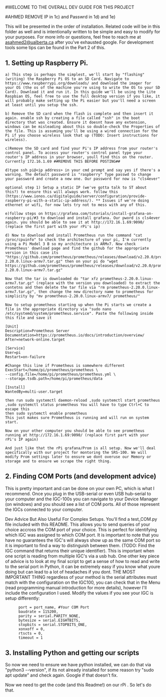 #WELCOME TO THE OVERALL DEV GUIDE FOR THIS PROJECT

#AHMED REMOVE IP in 1c) and Passwrd in 1d) and 1e)

This will be presented in the order of installation. Related code will be in this folder as well and is intentionally written to be simple and easy to modify for your purposes.
For more info or questions, feel free to reach me at asahmed2@ualberta.ca after you've exhausted google. For development tools some tips can be found in the Part 2 of this.

## 1. Setting up Raspberry Pi.
    a) This step is perhaps the simplest, we'll start by "flashing" (writing) the Raspberry Pi OS to an SD Card. Navigate to https://www.raspberrypi.org/downloads/ and download the imager for your OS (the os of the machine you're using to write the OS to your SD Card). Download it and run it. In this guide we'll be using the Lite Raspbian OS, feel free to use the full desktop version if you like, it will probably make setting up the Pi easier but you'll need a screen at least until you setup the ssh. 

    b) Remove the SD card when the flash is complete and then insert it again. enable ssh by creating a file called "ssh" in the boot directory that was created. Ensure it doesnt have any extension, windows can be misleading about this so double-check the Properties of the file. This is assuming you'll be using a wired connection for the Pi if you choose wireless look that up (TODO: Insert instructions for wireless).

    c)Remove the SD card and find your Pi's IP address from your router's control panel. To access your router's control panel type your router's IP address in your browser, youll find this on the router. Currently 172.16.1.69 ##REMOVE THIS BEFORE POSTING##

    d)type ssh pi@<ip address> in your cmd prompt and say yes if there's a warning. The default password is "raspberry" Type passwd to change your password and create a new one. Our password for now is "cls4ever"

    optional step 1) Setup a static IP (we've gotta talk to ST about this?) to ensure this will always work. follow this (https://www.ionos.ca/digitalguide/server/configuration/provide-raspberry-pi-with-a-static-ip-address/). ** Issues if we're doing ethernet or wifi, for now lets try not to mess with any of this.

    e)follow steps on https://grafana.com/tutorials/install-grafana-on-raspberry-pi/#3 to download and install grafana. Our pword is cls4ever again. you should be able to see it at http://172.16.1.69:9090/ (replace the first part with your rPi's ip)

    d) Now to download and install Prometheus run the command "cat /proc/cpuinfo" to check the architecture of your pi, I'm currently using a Pi Model 3 B so my architecture is ARMv7. Now check Prometheus' download page and find the github for the appropriate version in this case its "https://github.com/prometheus/prometheus/releases/download/v2.20.0/prometheus-2.20.0.linux-armv7.tar.gz" then on your pi do "wget https://github.com/prometheus/prometheus/releases/download/v2.20.0/prometheus-2.20.0.linux-armv7.tar.gz"

    Now that the tar is downloaded do "tar xfz prometheus-2.20.0.linux-armv7.tar.gz" (replace with the version you downloaded) to extract the contetns and then delete the tar file via "rm prometheus-2.20.0.linux-armv7.tar.gz", then change the new directory name to prometheus for simplicity by "mv prometheus-2.20.0.linux-armv7/ prometheus/"

    Now to setup prometheus starting up when the Pi starts we create a file in the appropriate directory via "sudo nano /etc/systemd/system/prometheus.service". Paste the following inside this file and save it

~~~
[Unit]
Description=Prometheus Server
Documentation=https://prometheus.io/docs/introduction/overview/
After=network-online.target

[Service]
User=pi
Restart=on-failure

#Change this line if Prometheus is somewhere different
ExecStart=/home/pi/prometheus/prometheus \
--config.file=/home/pi/prometheus/prometheus.yml \
--storage.tsdb.path=/home/pi/prometheus/data

[Install]
WantedBy=multi-user.target
~~~

    then run sudo systemctl daemon-reload ,sudo systemctl start prometheus  ,sudo systemctl status prometheus You will have to type Ctrl+C to escape this
    then sudo systemctl enable prometheus 
    This just makes sure Prometheus is running and will run on system start.

    Now on your other computer you should be able to see prometheus running at http://172.16.1.69:9090/ (replace first part with your rPi's IP again)

    And just like that the rPi grafana/Prom is all setup. Now we'll deal specifically with our project for montoring the SRS-100. We will modify Prom settings later to ensure we dont overuse our Memory or storage and to ensure we scrape the right thing.


## 2. Finding COM Ports (and development advice)
This is pretty important and can be done on your own PC, which is what I recommend. Once you plug in the USB-serial or even USB hub-serial to your computer and the IGC-100s you can navigate to your Device Manager (on windows) and you should see a list of COM ports. All of those represent the IGCs connected to your computer. 

Dev Advice But Also Useful For Complex Setups. You'll find a test_COM.py file included with this README. This allows you to send queries of your choice accross the COM port of your choice. This is perfect for identifying which IGC was assigned to which COM port. It is important to note that you have no guarantees the IGC's will always show up as the same COM port so it is important to find a way to distinguish between them. (TODO: Find the IGC command that returns their unique identifier). This is important when one script is reading from multiple IGC's via a usb hub. One other key piece of advice is to look at my final script to get a sense of how to read and write to the serial port in Python, it can be extremely easy if you know what youre doing but can lead to a lot of headaches if you dont. THE MOST IMPORTANT THING regardless of your method is the serial attributes must match with the configuration on the IGC100, you can check that in the Menu (read programming manual introduction for more details), however I'll include the configuration I used. Modify the values if you see your IGC is setup differently:

~~~
      port = port_name, #Your COM Port
      baudrate = 115200,
      parity = serial.PARITY_NONE,
      bytesize = serial.EIGHTBITS,
      stopbits = serial.STOPBITS_ONE,
      xonxoff = 0,
      rtscts = 0,
      timeout = 1
~~~
<!-- 
43mb 14:31

reading at 4:11pm

Filesystem      Size  Used Avail Use% Mounted on
/dev/root        14G  1.6G   12G  12% /
devtmpfs        459M     0  459M   0% /dev
tmpfs           464M     0  464M   0% /dev/shm
tmpfs           464M   18M  446M   4% /run
tmpfs           5.0M  4.0K  5.0M   1% /run/lock
tmpfs           464M     0  464M   0% /sys/fs/cgroup
/dev/mmcblk0p1  253M   51M  202M  21% /boot
tmpfs            93M     0   93M   0% /run/user/1000

Should be a memory dump at around 16:32, which is in 15 mins. we'll see if it actually works and the 15 days is for storage retention which should be fine but we can calc to be safe. The question is, if we remove this dashboard will that remove the queries? Probably not, I dont think we can delete Prometheus as a target of itself which means we need to consider this a cost of using Prom, which means less RAM for our project :/

Will update at 16:32. Will leave rPi alone till then and just research other stuff for now so we can get an accurate reading when we read its values after.

Still going up despite some indications that we wrote to the sd card... no idea whats going, will leave running over night to see whats up, in the meantime lets download python and setup the new scraping and whatnot. it is now 17:49 and memory usage is 
             total        used        free      shared  buff/cache   available
Mem:          926Mi       140Mi       162Mi        17Mi       623Mi       757Mi
Swap:          99Mi          0B        99Mi
will download python when i get back from a coffee run to starbucks!

              total        used        free      shared  buff/cache   available
Mem:          926Mi       152Mi       145Mi        17Mi       628Mi       756Mi
Swap:          99Mi          0B        99Mi
^^ at 19:13

Left running over night, creeped up quite a bit more but as reached a plateua 
 -->

## 3. Installing Python and getting our scripts
So now we need to ensure we have python installed, we can do that via "python3 --version", if its not already installed for some reason try "sudo apt update" and check again. Google if that doesn't fix. 

Now we need to get the code (and this Readme!) on our rPi . So let's do that.

